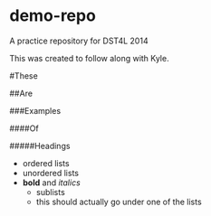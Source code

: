 demo-repo
=========

A practice repository for DST4L 2014

This was created to follow along with Kyle.

#These

##Are

###Examples

####Of

#####Headings

* ordered lists
* unordered lists
* **bold** and *italics*
  * sublists
  * this should actually go under one of the lists
